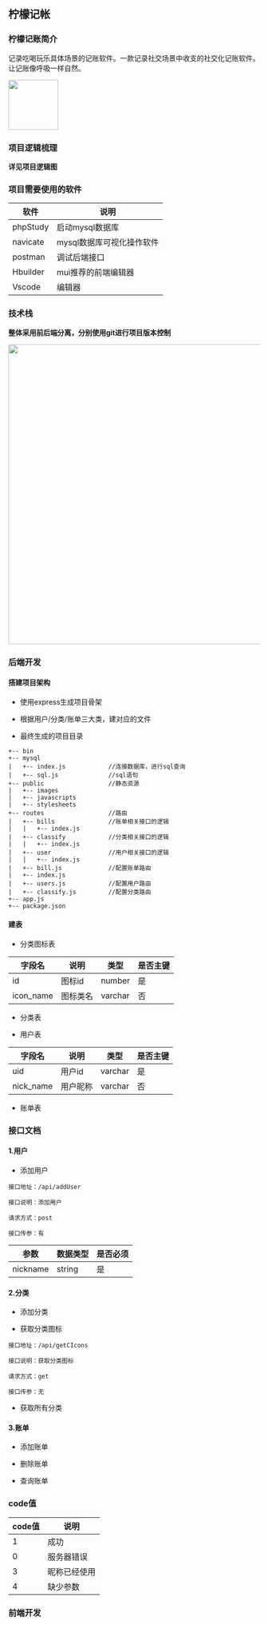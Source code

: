 ## 柠檬记帐

### 柠檬记账简介

记录吃喝玩乐具体场景的记账软件。一款记录社交场景中收支的社交化记账软件。让记账像呼吸一样自然。

<html>
<!--在这里插入内容-->
<img style="width:100px;height:100px;" src="https://www.hishop.com.cn/uploads/allimg/180716/21708-1PG6102123L9.png"/>
</html>

### 项目逻辑梳理

**详见项目逻辑图**

### 项目需要使用的软件

软件 | 说明 
---|---
phpStudy | 启动mysql数据库  
navicate | mysql数据库可视化操作软件
postman | 调试后端接口
Hbuilder | mui推荐的前端编辑器
Vscode | 编辑器

### 技术栈

**整体采用前后端分离，分别使用git进行项目版本控制**

<html>
<!--在这里插入内容-->
<img style="width:600px;" src="https://note.youdao.com/yws/public/resource/eaa9d75bb329bd59616869a3c5f5ac93/xmlnote/519F83D565A14965B845D9E72FDD919E/3999"/>
</html>

### 后端开发

#### 搭建项目架构

- 使用express生成项目骨架

- 根据用户/分类/账单三大类，建对应的文件

- 最终生成的项目目录

```
+-- bin
+-- mysql
|   +-- index.js            //连接数据库，进行sql查询
|   +-- sql.js              //sql语句
+-- public                  //静态资源
|   +-- images
|   +-- javascripts
|   +-- stylesheets
+-- routes                  //路由
|   +-- bills               //账单相关接口的逻辑
|   |   +-- index.js
|   +-- classify            //分类相关接口的逻辑
|   |   +-- index.js
|   +-- user                //用户相关接口的逻辑
|   |   +-- index.js
|   +-- bill.js             //配置账单路由
|   +-- index.js            
|   +-- users.js            //配置用户路由
|   +-- classify.js         //配置分类路由
+-- app.js
+-- package.json
```
#### 建表

- 分类图标表

字段名 | 说明 | 类型 | 是否主键
---|---|---|---
id | 图标id | number | 是
icon_name | 图标类名 | varchar | 否

- 分类表

- 用户表

字段名 | 说明 | 类型 | 是否主键
---|---|---|---
uid | 用户id | varchar | 是
nick_name | 用户昵称 | varchar | 否

- 账单表

### 接口文档

#### 1.用户

- 添加用户

```
接口地址：/api/addUser

接口说明：添加用户

请求方式：post

接口传参：有
```

参数| 数据类型 | 是否必须
---|---|---
nickname | string | 是

#### 2.分类

- 添加分类

- 获取分类图标

```
接口地址：/api/getCIcons

接口说明：获取分类图标

请求方式：get

接口传参：无
```
- 获取所有分类

#### 3.账单

- 添加账单

- 删除账单

- 查询账单

### code值

code值 | 说明
---|---
1 | 成功
0 | 服务器错误
3 | 昵称已经使用
4 | 缺少参数

### 前端开发














